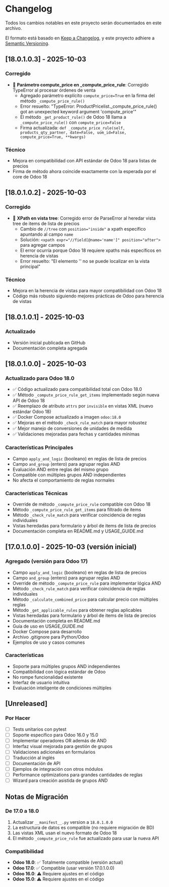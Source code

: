 # Changelog

Todos los cambios notables en este proyecto serán documentados en este archivo.

El formato está basado en [Keep a Changelog](https://keepachangelog.com/es-ES/1.0.0/),
y este proyecto adhiere a [Semantic Versioning](https://semver.org/lang/es/).

## [18.0.1.0.3] - 2025-10-03

### Corregido
- 🐛 **Parámetro compute_price en _compute_price_rule**: Corregido TypeError al procesar órdenes de venta
  - Agregado parámetro explícito `compute_price=True` en la firma del método `_compute_price_rule()`
  - Error resuelto: "TypeError: ProductPricelist._compute_price_rule() got an unexpected keyword argument 'compute_price'"
  - El método `_get_product_rule()` de Odoo 18 llama a `_compute_price_rule()` con `compute_price=False`
  - Firma actualizada: `def _compute_price_rule(self, products_qty_partner, date=False, uom_id=False, compute_price=True, **kwargs)`

### Técnico
- Mejora en compatibilidad con API estándar de Odoo 18 para listas de precios
- Firma de método ahora coincide exactamente con la esperada por el core de Odoo 18

## [18.0.1.0.2] - 2025-10-03

### Corregido
- 🐛 **XPath en vista tree**: Corregido error de ParseError al heredar vista tree de items de lista de precios
  - Cambio de `//tree` con `position="inside"` a xpath específico apuntando al campo `name`
  - Solución: `<xpath expr="//field[@name='name']" position="after">` para agregar campos
  - El error ocurría porque Odoo 18 requiere xpaths más específicos en herencia de vistas
  - Error resuelto: "El elemento '<xpath expr="//tree">' no se puede localizar en la vista principal"

### Técnico
- Mejora en la herencia de vistas para mayor compatibilidad con Odoo 18
- Código más robusto siguiendo mejores prácticas de Odoo para herencia de vistas

## [18.0.1.0.1] - 2025-10-03

### Actualizado
- Versión inicial publicada en GitHub
- Documentación completa agregada

## [18.0.1.0.0] - 2025-10-03

### Actualizado para Odoo 18.0
- ✅ Código actualizado para compatibilidad total con Odoo 18.0
- ✅ Método `_compute_price_rule_get_items` implementado según nueva API de Odoo 18
- ✅ Reemplazo de atributo `attrs` por `invisible` en vistas XML (nuevo estándar Odoo 18)
- ✅ Docker Compose actualizado a imagen `odoo:18.0`
- ✅ Mejoras en el método `_check_rule_match` para mayor robustez
- ✅ Mejor manejo de conversiones de unidades de medida
- ✅ Validaciones mejoradas para fechas y cantidades mínimas

### Características Principales
- Campo `apply_and_logic` (booleano) en reglas de lista de precios
- Campo `and_group` (entero) para agrupar reglas AND
- Evaluación AND entre reglas del mismo grupo
- Compatible con múltiples grupos AND independientes
- No afecta el comportamiento de reglas normales

### Características Técnicas
- Override de método `_compute_price_rule` compatible con Odoo 18
- Método `_compute_price_rule_get_items` para filtrado de items
- Método `_check_rule_match` para verificar coincidencia de reglas individuales
- Vistas heredadas para formulario y árbol de items de lista de precios
- Documentación completa en README.md y USAGE_GUIDE.md

## [17.0.1.0.0] - 2025-10-03 (versión inicial)

### Agregado (versión para Odoo 17)
- Campo `apply_and_logic` (booleano) en reglas de lista de precios
- Campo `and_group` (entero) para agrupar reglas AND
- Override de método `_compute_price_rule` para implementar lógica AND
- Método `_check_rule_match` para verificar coincidencia de reglas individuales
- Método `_calculate_combined_price` para calcular precio con múltiples reglas
- Método `_get_applicable_rules` para obtener reglas aplicables
- Vistas heredadas para formulario y árbol de items de lista de precios
- Documentación completa en README.md
- Guía de uso en USAGE_GUIDE.md
- Docker Compose para desarrollo
- Archivo .gitignore para Python/Odoo
- Ejemplos de uso y casos comunes

### Características
- Soporte para múltiples grupos AND independientes
- Compatibilidad con lógica estándar de Odoo
- No rompe funcionalidad existente
- Interfaz de usuario intuitiva
- Evaluación inteligente de condiciones múltiples

## [Unreleased]

### Por Hacer
- [ ] Tests unitarios con pytest
- [ ] Soporte específico para Odoo 16.0 y 15.0
- [ ] Implementar operadores OR además de AND
- [ ] Interfaz visual mejorada para gestión de grupos
- [ ] Validaciones adicionales en formularios
- [ ] Traducción al inglés
- [ ] Documentación de API
- [ ] Ejemplos de integración con otros módulos
- [ ] Performance optimizations para grandes cantidades de reglas
- [ ] Wizard para creación asistida de grupos AND

## Notas de Migración

### De 17.0 a 18.0
1. Actualizar `__manifest__.py` version a `18.0.1.0.0`
2. La estructura de datos es compatible (no requiere migración de BD)
3. Las vistas XML usan el nuevo formato de Odoo 18
4. El método `_compute_price_rule` fue actualizado para usar la nueva API

### Compatibilidad
- **Odoo 18.0**: ✅ Totalmente compatible (versión actual)
- **Odoo 17.0**: ✅ Compatible (usar versión 17.0.1.0.0)
- **Odoo 16.0**: ⚠️ Requiere ajustes en el código
- **Odoo 15.0**: ⚠️ Requiere ajustes en el código
